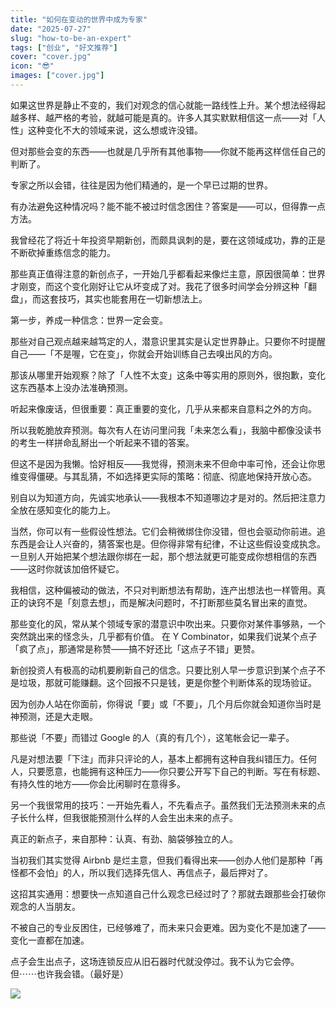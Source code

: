 ```yaml
---
title: "如何在变动的世界中成为专家"
date: "2025-07-27"
slug: "how-to-be-an-expert"
tags: ["创业", "好文推荐"]
cover: "cover.jpg"
icon: "😎"
images: ["cover.jpg"]
---
```

如果这世界是静止不变的，我们对观念的信心就能一路线性上升。某个想法经得起越多样、越严格的考验，就越可能是真的。许多人其实默默相信这一点——对「人性」这种变化不大的领域来说，这么想或许没错。



但对那些会变的东西——也就是几乎所有其他事物——你就不能再这样信任自己的判断了。



专家之所以会错，往往是因为他们精通的，是一个早已过期的世界。



有办法避免这种情况吗？能不能不被过时信念困住？答案是——可以，但得靠一点方法。



我曾经花了将近十年投资早期新创，而颇具讽刺的是，要在这领域成功，靠的正是不断砍掉重练信念的能力。



那些真正值得注意的新创点子，一开始几乎都看起来像烂主意，原因很简单：世界才刚变，而这个变化刚好让它从坏变成了对。我花了很多时间学会分辨这种「翻盘」，而这套技巧，其实也能套用在一切新想法上。



第一步，养成一种信念：世界一定会变。



那些对自己观点越来越笃定的人，潜意识里其实是认定世界静止。只要你不时提醒自己——「不是喔，它在变」，你就会开始训练自己去嗅出风的方向。



那该从哪里开始观察？除了「人性不太变」这条中等实用的原则外，很抱歉，变化这东西基本上没办法准确预测。



听起来像废话，但很重要：真正重要的变化，几乎从来都来自意料之外的方向。



所以我乾脆放弃预测。每次有人在访问里问我「未来怎么看」，我脑中都像没读书的考生一样拼命乱掰出一个听起来不错的答案。



但这不是因为我懒。恰好相反——我觉得，预测未来不但命中率可怜，还会让你思维变得僵硬。与其乱猜，不如选择更实际的策略：彻底、彻底地保持开放心态。



别自以为知道方向，先诚实地承认——我根本不知道哪边才是对的。然后把注意力全放在感知变化的能力上。



当然，你可以有一些假设性想法。它们会稍微绑住你没错，但也会驱动你前进。追东西是会让人兴奋的，猜答案也是。但你得非常有纪律，不让这些假设变成执念。
一旦别人开始把某个想法跟你绑在一起，那个想法就更可能变成你想相信的东西——这时你就该加倍怀疑它。



我相信，这种偏被动的做法，不只对判断想法有帮助，连产出想法也一样管用。真正的诀窍不是「刻意去想」，而是解决问题时，不打断那些莫名冒出来的直觉。



那些变化的风，常从某个领域专家的潜意识中吹出来。只要你对某件事够熟，一个突然跳出来的怪念头，几乎都有价值。
在 Y Combinator，如果我们说某个点子「疯了点」，那通常是称赞——搞不好还比「这点子不错」更赞。



新创投资人有极高的动机要刷新自己的信念。只要比别人早一步意识到某个点子不是垃圾，那就可能赚翻。这个回报不只是钱，更是你整个判断体系的现场验证。



因为创办人站在你面前，你得说「要」或「不要」，几个月后你就会知道你当时是神预测，还是大走眼。



那些说「不要」而错过 Google 的人（真的有几个），这笔帐会记一辈子。



凡是对想法要「下注」而非只评论的人，基本上都拥有这种自我纠错压力。任何人，只要愿意，也能拥有这种压力——你只要公开写下自己的判断。写在有标题、有持久性的地方——你会比闲聊时在意得多。



另一个我很常用的技巧：一开始先看人，不先看点子。虽然我们无法预测未来的点子长什么样，但我很能预测什么样的人会生出未来的点子。



真正的新点子，来自那种：认真、有劲、脑袋够独立的人。



当初我们其实觉得 Airbnb 是烂主意，但我们看得出来——创办人他们是那种「再怪都不会怕」的人，所以我们选择先信人、再信点子，最后押对了。



这招其实通用：想要快一点知道自己什么观念已经过时了？那就去跟那些会打破你观念的人当朋友。



不被自己的专业反困住，已经够难了，而未来只会更难。因为变化不是加速了——变化一直都在加速。



点子会生出点子，这场连锁反应从旧石器时代就没停过。我不认为它会停。
但⋯⋯也许我会错。（最好是）




![](https://prod-files-secure.s3.us-west-2.amazonaws.com/112d0858-5090-4d34-a606-b75eb8d65fd2/46476355-9cf3-4e99-9b7a-3531bc426380/1000202064.png?X-Amz-Algorithm=AWS4-HMAC-SHA256&X-Amz-Content-Sha256=UNSIGNED-PAYLOAD&X-Amz-Credential=ASIAZI2LB4662LEVWKAF%2F20250801%2Fus-west-2%2Fs3%2Faws4_request&X-Amz-Date=20250801T231415Z&X-Amz-Expires=3600&X-Amz-Security-Token=IQoJb3JpZ2luX2VjEM%2F%2F%2F%2F%2F%2F%2F%2F%2F%2F%2FwEaCXVzLXdlc3QtMiJFMEMCIA7hIejzTtt5jxjwjDhho3Iiqy2LMo0jILT%2FmE960HqsAh8DPToWII6UQVL5olDy5p4Cwmkhtf2Vuz3dMsOlly0kKogECPj%2F%2F%2F%2F%2F%2F%2F%2F%2F%2FwEQABoMNjM3NDIzMTgzODA1IgzfIlf4EdhaG6GRC1Qq3AM8fxF5F4FPoegC%2FIjkwi2B2UyqvtmzOsP780o5OVGblgzsPlITTbxUC%2FYeoJWj%2BRkvbiefW2Sr7118UOuV4gouVHSR3i4lhyLR2XQ55hXbFJsw%2BJmM%2F%2FJWqOznJ%2BuD6ixFgfhyNjv4Iu3dPM2ucc8Oz30VUMPKukODb1HKBX0JmVU3MYoByqKiijIQEfdcl5wtacV8D6ue3X%2BWZ9i1bBBw3DYmhZS9ylRQAuxRh3iEiFrbDJ1lyU1GiW2dn5JXunQwG9MAshsEYY9zr5HumcId0idG0drtrnh4rW69WhkS2nfYYz3RA5aqiswtJrVyZ0J1NEQziEfh5ipNl8acsNP1NCZND1UyIODb2fP2%2FXxWOsCwnBWn2bkoZ752p%2BeQt4quj0UqAMvv%2F9GGzuR441dgJu1Z6LJevuL9JmKwusyDKWHab4gYpZ487qZY0l0GXYLSAwRChW1QKSlim5cKzdKRS4AxATj7APH634%2FE6IdgEH1F6%2FMlg7M%2BYRnM9hXlo8ZG237YthZ8zi1z1GkHe9eoYBnOITvFRMBDvss3gvj%2BxusMm1JVG0yh840jgPw4O03yrC7zSfqOM0oR3hyj29eB4kQ%2Febj5hRN557c%2FsdOVhqpgAMq%2FM%2BIHNAOcBTCak7XEBjqnAe8Y5RFD%2BAfbrexMm5veN53riBbR2KE07ZvLmvvZHe6YedspoFu8Qwm%2F4KzML1Zo%2FQf%2FOBtHfhV8Ln21S4sDftnBXka8%2FYDAjW6xJuGYL9%2BHFO7cfM9YNPNWiAha%2BOngAiW1kCmEbQ2n2ns2emn1kGp5H%2FWIKxmrdv%2B%2FwO1UGAcyXEjYZD2l4ArU0YW0rbULq9CeghobqmZLvNublDfJUQ4gDEqyF59K&X-Amz-Signature=3357606955cd8cfa6d2b5130d23ac7934ad607eea5903cfb97d10f2e62b5a53a&X-Amz-SignedHeaders=host&x-amz-checksum-mode=ENABLED&x-id=GetObject)

